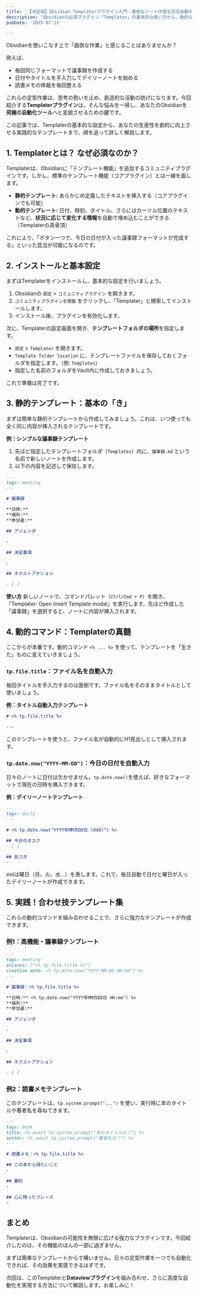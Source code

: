 ```yaml
---
title: '【決定版】Obsidian Templaterプラグイン入門：面倒なノート作成を完全自動化'
description: 'Obsidianの必須プラグイン「Templater」の基本的な使い方から、動的なコマンドを使った高度なテクニックまで解説。日々の議事録、読書メモ、デイリーノート作成を自動化し、あなたの知的生産を加速させます。'
pubDate: '2025-07-13'

---
```


Obsidianを使いこなす上で「面倒な作業」と感じることはありませんか？

例えば、
- 毎回同じフォーマットで議事録を作成する
- 日付やタイトルを手入力してデイリーノートを始める
- 読書メモの体裁を毎回整える

これらの定型作業は、思考の勢いを止め、創造的な活動の妨げになります。今回紹介する**Templaterプラグイン**は、そんな悩みを一掃し、あなたのObsidianを**究極の自動化ツール**へと変貌させるための鍵です。

この記事では、Templaterの基本的な設定から、あなたの生産性を劇的に向上させる実践的なテンプレートまで、順を追って詳しく解説します。

## 1. Templaterとは？ なぜ必須なのか？

Templaterは、Obsidianに「テンプレート機能」を追加するコミュニティプラグインです。しかし、標準のテンプレート機能（コアプラグイン）とは一線を画します。

- **静的テンプレート:** あらかじめ定義したテキストを挿入する（コアプラグインでも可能）
- **動的テンプレート:** 日付、時刻、タイトル、さらにはカーソル位置のテキストなど、**状況に応じて変化する情報**を自動で埋め込むことができる（Templaterの真骨頂）

これにより、「ボタン一つで、今日の日付が入った議事録フォーマットが完成する」といった芸当が可能になるのです。

## 2. インストールと基本設定

まずはTemplaterをインストールし、基本的な設定を行いましょう。

1.  Obsidianの `設定` > `コミュニティプラグイン` を開きます。
2.  `コミュニティプラグインを閲覧` をクリックし、「Templater」と検索してインストールします。
3.  インストール後、プラグインを有効化します。

次に、Templaterの設定画面を開き、**テンプレートフォルダの場所**を指定します。

- `設定` > `Templater` を開きます。
- `Template folder location` に、テンプレートファイルを保存しておくフォルダを指定します。（例: `Templates`）
- 指定した名前のフォルダをVault内に作成しておきましょう。

これで準備は完了です。

## 3. 静的テンプレート：基本の「き」

まずは簡単な静的テンプレートから作成してみましょう。これは、いつ使っても全く同じ内容が挿入されるテンプレートです。

**例：シンプルな議事録テンプレート**

1.  先ほど指定したテンプレートフォルダ（`Templates`）内に、`議事録.md` という名前で新しいノートを作成します。
2.  以下の内容を記述して保存します。

```markdown
---
tags: meeting
---

# 議事録

**日時:**
**場所:**
**参加者:**

## アジェンダ

-

## 決定事項

-

## ネクストアクション

- [ ]
```

**使い方**
新しいノートで、コマンドパレット（`Ctrl/Cmd + P`）を開き、「Templater: Open Insert Template modal」を実行します。先ほど作成した「議事録」を選択すると、ノートに内容が挿入されます。

## 4. 動的コマンド：Templaterの真髄

ここからが本番です。動的コマンド `<% ... %>` を使って、テンプレートを「生きた」ものに変えていきましょう。

### `tp.file.title`：ファイル名を自動入力

毎回タイトルを手入力するのは面倒です。ファイル名をそのままタイトルとして使いましょう。

**例：タイトル自動入力テンプレート**
```markdown
# <% tp.file.title %>

---
```
このテンプレートを使うと、ファイル名が自動的にH1見出しとして挿入されます。

### `tp.date.now("YYYY-MM-DD")`：今日の日付を自動入力

日々のノートに日付は欠かせません。`tp.date.now()`を使えば、好きなフォーマットで現在の日時を挿入できます。

**例：デイリーノートテンプレート**
```markdown
---
tags: daily
---

# <% tp.date.now("YYYY年MM月DD日 (ddd)") %>

## 今日のタスク
- [ ]

## 気づき
-
```
`ddd`は曜日（月、火、水...）を表します。これで、毎日自動で日付と曜日が入ったデイリーノートが作成できます。

## 5. 実践！合わせ技テンプレート集

これらの動的コマンドを組み合わせることで、さらに強力なテンプレートが作成できます。

### 例1：高機能・議事録テンプレート

```markdown
---
tags: meeting
aliases: ["<% tp.file.title %>"]
creation date: <% tp.date.now("YYYY-MM-DD HH:mm") %>
---

# 議事録：<% tp.file.title %>

**日時:** <% tp.date.now("YYYY年MM月DD日 HH:mm") %>
**場所:**
**参加者:**

## アジェンダ

-

## 決定事項

-

## ネクストアクション

- [ ]
```

### 例2：読書メモテンプレート

このテンプレートは、`tp.system.prompt("...")` を使い、実行時に本のタイトルや著者名を尋ねてきます。

```markdown
---
tags: book
title: <% await tp.system.prompt("本のタイトルは？") %>
author: <% await tp.system.prompt("著者名は？") %>
---

# 読書メモ：<% tp.file.title %>

## この本から得たいこと
-

## 要約
-

## 心に残ったフレーズ
>
```

## まとめ

Templaterは、Obsidianの可能性を無限に広げる強力なプラグインです。今回紹介したのは、その機能のほんの一部に過ぎません。

まずは簡単なテンプレートからで構いません。日々の定型作業を一つでも自動化できれば、その効果を実感できるはずです。

次回は、このTemplaterと**Dataviewプラグイン**を組み合わせ、さらに高度な自動化を実現する方法について解説します。お楽しみに！
